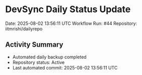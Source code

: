 # DevSync Daily Status Update
Date: 2025-08-02 13:56:11 UTC
Workflow Run: #44
Repository: iitmrishi/dailyrepo

## Activity Summary
- Automated daily backup completed
- Repository status: Active
- Last automated commit: 2025-08-02 13:56:11 UTC
